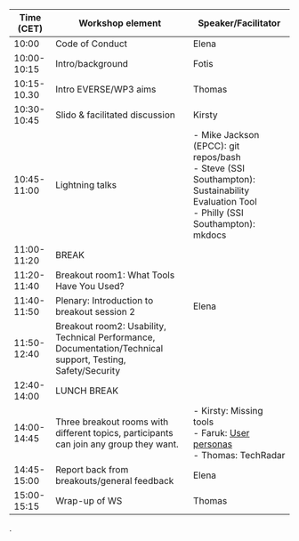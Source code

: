 | Time (CET) | Workshop element | Speaker/Facilitator |
| ---------  | ---------------- | ------------------- |
| 10:00      | Code of Conduct  | Elena               |
| 10:00-10:15| Intro/background | Fotis               |
| 10:15-10.30| Intro EVERSE/WP3 aims | Thomas         |
| 10:30-10:45| Slido & facilitated discussion | Kirsty|
| 10:45-11:00| Lightning talks | - Mike Jackson (EPCC): git repos/bash <br>  - Steve (SSI Southampton): Sustainability Evaluation Tool <br> - Philly (SSI Southampton): mkdocs |
| 11:00-11:20 | BREAK   | |
| 11:20-11:40  | Breakout room1: What Tools Have You Used? |  |
| 11:40-11:50  | Plenary: Introduction to breakout session 2| Elena |
| 11:50-12:40  | Breakout room2: Usability, Technical Performance, Documentation/Technical support, Testing, Safety/Security | |
| 12:40-14:00  |  LUNCH BREAK |  |
| 14:00-14:45  | Three breakout rooms with different topics, participants can join any group they want. |-  Kirsty: Missing tools <br> - Faruk: [User personas](https://docs.google.com/document/d/1sak0iatQUmgW5XG0rELZFQZiNiH2NdMr7hSLSp8nNpY/edit?usp=sharing) <br> - Thomas: TechRadar <br> |
| 14:45-15:00 | Report back from breakouts/general feedback| Elena |
| 15:00-15:15 | Wrap-up of WS | Thomas |


.
